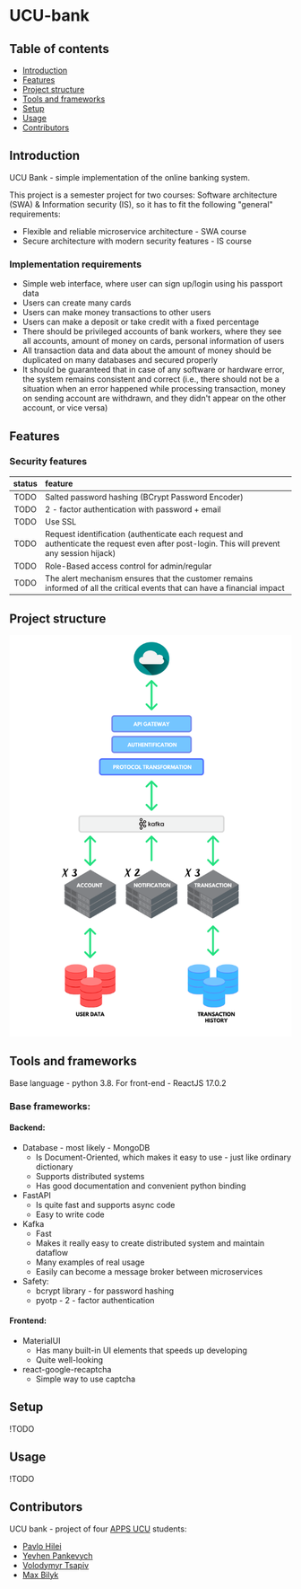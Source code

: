 # UCU-bank

## Table of contents
- [Introduction](#introduction)
- [Features](#features)
- [Project structure](#project-structure)
- [Tools and frameworks](#tools-and-frameworks)
- [Setup](#setup)
- [Usage](#usage)
- [Contributors](#contributors)

## Introduction
UCU Bank - simple implementation of the online banking system.

This project is a semester project for two courses: Software architecture (SWA) & Information security (IS), so it has to fit the following "general" requirements:
- Flexible and reliable microservice architecture - SWA course
- Secure architecture with modern security features - IS course

### Implementation requirements
- Simple web interface, where user can sign up/login using his passport data
- Users can create many cards
- Users can make money transactions to other users
- Users can make a deposit or take credit with a fixed percentage
- There should be privileged accounts of bank workers, where they see all accounts, amount of money on cards, personal information of users
- All transaction data and data about the amount of money should be duplicated on many databases and secured properly
- It should be guaranteed that in case of any software or hardware error, the system remains consistent and correct (i.e., there should not be a situation when an error happened while processing transaction, money on sending account are withdrawn, and they didn't appear on the other account, or vice versa)

## Features
### Security features
|status  | feature |
|:------:| :---------------- |
| TODO   | Salted password hashing (BCrypt Password Encoder) |
| TODO   | 2 - factor authentication with password + email |
| TODO   | Use SSL  |
| TODO   | Request identification (authenticate each request and authenticate the request even after post-login. This will prevent any session hijack) |
| TODO   | Role-Based access control for admin/regular | 
| TODO   | The alert mechanism ensures that the customer remains informed of all the critical events that can have a financial impact |

## Project structure
![structure](media/arch.png)

## Tools and frameworks

Base language - python 3.8. For front-end - ReactJS 17.0.2

### Base frameworks:

#### Backend:
- Database - most likely - MongoDB
	- Is Document-Oriented, which makes it easy to use - just like ordinary dictionary
	- Supports distributed systems
	- Has good documentation and convenient python binding
- FastAPI
	- Is quite fast and supports async code
	- Easy to write code
- Kafka
	- Fast
	- Makes it really easy to create distributed system and maintain dataflow
	- Many examples of real usage
	- Easily can become a message broker between microservices
- Safety:
	- bcrypt library - for password hashing
	- pyotp - 2 - factor authentication

#### Frontend:
- MaterialUI
	- Has many built-in UI elements that speeds up developing
	- Quite well-looking
- react-google-recaptcha
	- Simple way to use captcha


## Setup
!TODO

## Usage
!TODO

## Contributors
UCU bank - project of four [APPS UCU](https://apps.ucu.edu.ua/en/) students:
- [Pavlo Hilei](https://github.com/Pavlik1400)
- [Yevhen Pankevych](https://github.com/yewhenp)
- [Volodymyr Tsapiv](https://github.com/Tsapiv)
- [Max Bilyk](https://github.com/mak9su4roi)
